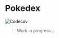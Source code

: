 # Pokedex

![Codecov](https://img.shields.io/codecov/c/gh/jackmiller2708/playground?token=E924DW7VTG&label=Test%20Coverage)

> Work in progress...